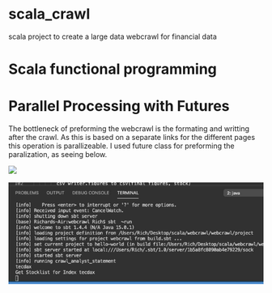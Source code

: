 # scala_crawl

scala project to create a large data webcrawl for financial data

# Scala functional programming

# Parallel Processing with Futures
The bottleneck of preforming the webcrawl is the formating and writting after the crawl. As this is based on a separate links for the different pages this operation is parallizeable. I used future class for preforming the paralization, as seeing below. 

![](crawl_slow.gif)

![](crawl_fast.gif)


